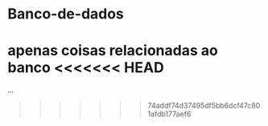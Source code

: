 # Banco-de-dados
apenas coisas relacionadas ao banco
<<<<<<< HEAD
=======
...
>>>>>>> 74addf74d37495df5bb6dcf47c801afdb177aef6
